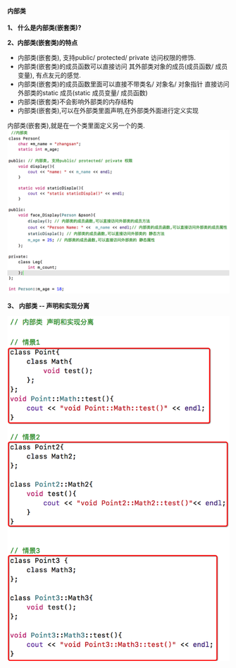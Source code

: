 #### 内部类


**1、 什么是内部类(嵌套类)?**

**2、内部类(嵌套类)的特点**
- 内部类(嵌套类), 支持public/ protected/ private 访问权限的修饰.
- 内部类(嵌套类)的成员函数可以直接访问 其外部类对象的成员(成员函数/ 成员变量), 有点友元的感觉.
- 内部类(嵌套类)的成员函数里面可以直接不带类名/ 对象名/ 对象指针 直接访问外部类的static 成员(static 成员变量/ 成员函数)
- 内部类(嵌套类)不会影响外部类的内存结构
- 内部类(嵌套类),可以在外部类里面声明,在外部类外面进行定义实现

内部类(嵌套类),就是在一个类里面定义另一个的类.
![](/assets/Snip20190217_1.png)

 
**3、 内部类 -- 声明和实现分离**

![](/assets/Snip20190217_2.png)